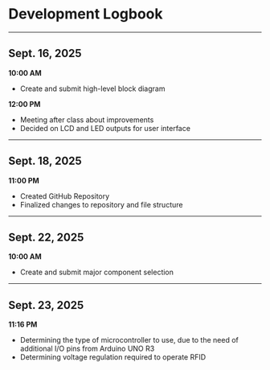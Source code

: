 # Development Logbook

---

## Sept. 16, 2025

**10:00 AM** 
- Create and submit high-level block diagram
  
**12:00 PM** 
- Meeting after class about improvements
- Decided on LCD and LED outputs for user interface

---

## Sept. 18, 2025

**11:00 PM** 
- Created GitHub Repository
- Finalized changes to repository and file structure

---

## Sept. 22, 2025
**10:00 AM**
- Create and submit major component selection
  
---
## Sept. 23, 2025 

**11:16 PM** 
- Determining the type of microcontroller to use, due to the need of additional I/O pins from Arduino UNO R3
- Determining voltage regulation required to operate RFID

